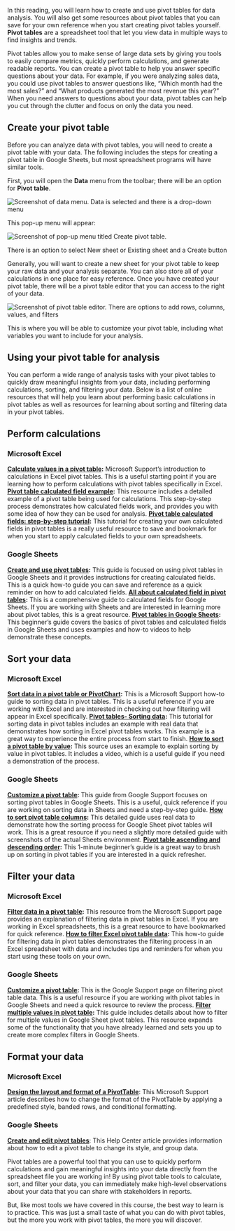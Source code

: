 
In this reading, you will learn how to create and use pivot tables for data analysis. You will also get some resources about pivot tables that you can save for your own reference when you start creating pivot tables yourself. **Pivot tables** are a spreadsheet tool that let you view data in multiple ways to find insights and trends. 

Pivot tables allow you to make sense of large data sets by giving you tools to easily compare metrics, quickly perform calculations, and generate readable reports. You can create a pivot table to help you answer specific questions about your data. For example, if you were analyzing sales data, you could use pivot tables to answer questions like, “Which month had the most sales?” and “What products generated the most revenue this year?” When you need answers to questions about your data, pivot tables can help you cut through the clutter and focus on only the data you need. 

## Create your pivot table

Before you can analyze data with pivot tables, you will need to create a pivot table with your data. The following includes the steps for creating a pivot table in Google Sheets, but most spreadsheet programs will have similar tools. 

First, you will open the **Data** menu from the toolbar; there will be an option for **Pivot table**.

![Screenshot of data menu. Data is selected and there is a drop-down menu](https://d3c33hcgiwev3.cloudfront.net/imageAssetProxy.v1/nAxKmtDxQWiMSprQ8aFoMA_32568c83b4794bb8b493b631295dc16c_DataMenu.png?expiry=1628812800000&hmac=fFqN2OmveFVCRlvqAe_HLmhgtd1938i957RwPODg7sY)

This pop-up menu will appear:

![Screenshot of pop-up menu titled Create pivot table. ](https://d3c33hcgiwev3.cloudfront.net/imageAssetProxy.v1/O5Foq0BySvCRaKtActrwGg_9ff0b1fdbf8046398c7ee2d5abdc2044_Screenshot-2020-11-16-at-11.47.45-AM.png?expiry=1628812800000&hmac=8CaZDUagcKEW1TPvG1-kI8hh_KCACk-LaLcEMyVX_qY)

There is an option to select New sheet or Existing sheet and a Create button

Generally, you will want to create a new sheet for your pivot table to keep your raw data and your analysis separate. You can also store all of your calculations in one place for easy reference. Once you have created your pivot table, there will be a pivot table editor that you can access to the right of your data.

![Screenshot of pivot table editor. There are options to add rows, columns, values, and filters](https://d3c33hcgiwev3.cloudfront.net/imageAssetProxy.v1/nY3EyYVbTViNxMmFWy1YVQ_667552fecaa54c25b60ece296375708c_unnamed-2-.png?expiry=1628812800000&hmac=KrHqInPuawnfd56Ih-6PZy1NeCFmCYRikqL8j0iEfFw)

This is where you will be able to customize your pivot table, including what variables you want to include for your analysis. 

## Using your pivot table for analysis

You can perform a wide range of analysis tasks with your pivot tables to quickly draw meaningful insights from your data, including performing calculations, sorting, and filtering your data. Below is a list of online resources that will help you learn about performing basic calculations in pivot tables as well as resources for learning about sorting and filtering data in your pivot tables.

## **Perform calculations**

### Microsoft Excel
[**Calculate values in a pivot table**](https://support.microsoft.com/en-us/office/calculate-values-in-a-pivottable-11f41417-da80-435c-a5c6-b0185e59da77)**:** Microsoft Support’s introduction to calculations in Excel pivot tables. This is a useful starting point if you are learning how to perform calculations with pivot tables specifically in Excel.
[**Pivot table calculated field example**](https://exceljet.net/pivot-table/pivot-table-calculated-field-example)**:** This resource includes a detailed example of a pivot table being used for calculations. This step-by-step process demonstrates how calculated fields work, and provides you with some idea of how they can be used for analysis.
[**Pivot table calculated fields: step-by-step tutorial**](https://powerspreadsheets.com/pivottable-calculated-fields/)**:** This tutorial for creating your own calculated fields in pivot tables is a really useful resource to save and bookmark for when you start to apply calculated fields to your own spreadsheets.

### Google Sheets
[**Create and use pivot tables**](https://support.google.com/docs/answer/1272900?co=GENIE.Platform%3DDesktop&hl=en)**:** This guide is focused on using pivot tables in Google Sheets and it provides instructions for creating calculated fields. This is a quick how-to guide you can save and reference as a quick reminder on how to add calculated fields.
[**All about calculated field in pivot tables**](https://infoinspired.com/google-docs/spreadsheet/all-about-calculated-field-in-pivot-table-in-google-sheets/)**:** This is a comprehensive guide to calculated fields for Google Sheets. If you are working with Sheets and are interested in learning more about pivot tables, this is a great resource.
[**Pivot tables in Google Sheets**](https://www.benlcollins.com/spreadsheets/pivot-tables-google-sheets/)**:** This beginner’s guide covers the basics of pivot tables and calculated fields in Google Sheets and uses examples and how-to videos to help demonstrate these concepts.

## **Sort your data**
### Microsoft Excel
[**Sort data in a pivot table or PivotChart**](https://support.microsoft.com/en-us/office/sort-data-in-a-pivottable-or-pivotchart-e41f7107-b92d-44ef-861f-24430830450a)**:** This is a Microsoft Support how-to guide to sorting data in pivot tables. This is a useful reference if you are working with Excel and are interested in checking out how filtering will appear in Excel specifically.
[**Pivot tables- Sorting data**](https://www.tutorialspoint.com/excel_pivot_tables/excel_pivot_tables_sorting_data.htm)**:** This tutorial for sorting data in pivot tables includes an example with real data that demonstrates how sorting in Excel pivot tables works. This example is a great way to experience the entire process from start to finish.
[**How to sort a pivot table by value**](https://exceljet.net/lessons/how-to-sort-a-pivot-table-by-value)**:** This source uses an example to explain sorting by value in pivot tables. It includes a video, which is a useful guide if you need a demonstration of the process.

### Google Sheets
[**Customize a pivot table**](https://support.google.com/docs/answer/7572895?co=GENIE.Platform%3DDesktop&hl=en)**:** This guide from Google Support focuses on sorting pivot tables in Google Sheets. This is a useful, quick reference if you are working on sorting data in Sheets and need a step-by-step guide.
[**How to sort pivot table columns**](https://infoinspired.com/google-docs/spreadsheet/pivot-table-columns-in-custom-order-in-google-sheets/)**:** This detailed guide uses real data to demonstrate how the sorting process for Google Sheet pivot tables will work. This is a great resource if you need a slightly more detailed guide with screenshots of the actual Sheets environment.
[**Pivot table ascending and descending order**](https://medium.com/actiondesk/pivot-table-ascending-descending-order-in-google-sheets-and-excel-1-minute-ultimate-beginners-8f9f4c560492)**:** This 1-minute beginner’s guide is a great way to brush up on sorting in pivot tables if you are interested in a quick refresher.

## **Filter your data**
### Microsoft Excel
[**Filter data in a pivot table**](https://support.microsoft.com/en-us/office/filter-data-in-a-pivottable-cc1ed287-3a97-4e95-b377-ddfafe79fa8f)**:** This resource from the Microsoft Support page provides an explanation of filtering data in pivot tables in Excel. If you are working in Excel spreadsheets, this is a great resource to have bookmarked for quick reference.
[**How to filter Excel pivot table data**](https://www.dummies.com/software/microsoft-office/excel/how-to-filter-excel-pivot-table-data/)**:** This how-to guide for filtering data in pivot tables demonstrates the filtering process in an Excel spreadsheet with data and includes tips and reminders for when you start using these tools on your own.

### Google Sheets
[**Customize a pivot table**](https://support.google.com/docs/answer/7572895?co=GENIE.Platform%3DDesktop&hl=en)**:** This is the Google Support page on filtering pivot table data. This is a useful resource if you are working with pivot tables in Google Sheets and need a quick resource to review the process.
[**Filter multiple values in pivot table**](https://infoinspired.com/google-docs/spreadsheet/filter-multiple-values-in-pivot-table-sheets/)**:** This guide includes details about how to filter for multiple values in Google Sheet pivot tables. This resource expands some of the functionality that you have already learned and sets you up to create more complex filters in Google Sheets.

## **Format your data**
### Microsoft Excel
[**Design the layout and format of a PivotTable**](https://support.microsoft.com/en-us/office/design-the-layout-and-format-of-a-pivottable-a9600265-95bf-4900-868e-641133c05a80 "Design the layout and format of a PivotTable"): This Microsoft Support article describes how to change the format of the PivotTable by applying a predefined style, banded rows, and conditional formatting.

### Google Sheets
[**Create and edit pivot tables**](https://support.google.com/a/users/answer/9308944#group_data_in_a_pivot_table "Create and edit pivot tables"): This Help Center article provides information about how to edit a pivot table to change its style, and group data.

Pivot tables are a powerful tool that you can use to quickly perform calculations and gain meaningful insights into your data directly from the spreadsheet file you are working in! By using pivot table tools to calculate, sort, and filter your data, you can immediately make high-level observations about your data that you can share with stakeholders in reports. 

But, like most tools we have covered in this course, the best way to learn is to practice. This was just a small taste of what you can do with pivot tables, but the more you work with pivot tables, the more you will discover.